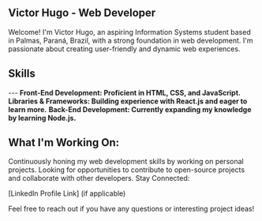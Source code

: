 ## Victor Hugo - Web Developer
Welcome! 
I'm Victor Hugo, an aspiring Information Systems student based in Palmas, Paraná, Brazil, with a strong foundation in web development. I'm passionate about creating user-friendly and dynamic web experiences.

## Skills

--- **Front-End Development: Proficient in HTML, CSS, and JavaScript.**
**Libraries & Frameworks: Building experience with React.js and eager to learn more.**
**Back-End Development: Currently expanding my knowledge by learning Node.js.**

## What I'm Working On:
Continuously honing my web development skills by working on personal projects.
Looking for opportunities to contribute to open-source projects and collaborate with other developers.
Stay Connected:

[LinkedIn Profile Link] (if applicable)

Feel free to reach out if you have any questions or interesting project ideas!

